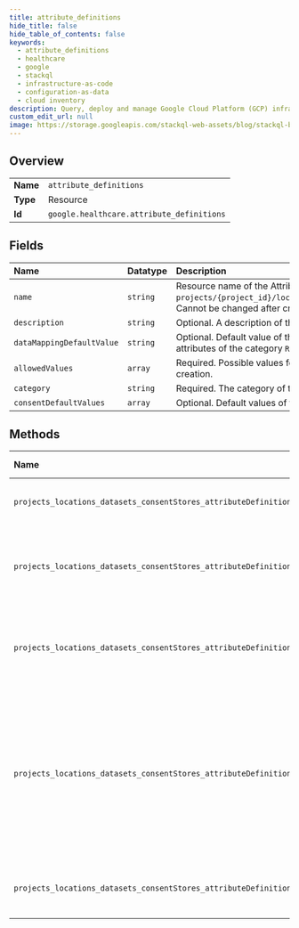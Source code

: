 ```yaml
---
title: attribute_definitions
hide_title: false
hide_table_of_contents: false
keywords:
  - attribute_definitions
  - healthcare
  - google    
  - stackql
  - infrastructure-as-code
  - configuration-as-data
  - cloud inventory
description: Query, deploy and manage Google Cloud Platform (GCP) infrastructure and resources using SQL
custom_edit_url: null
image: https://storage.googleapis.com/stackql-web-assets/blog/stackql-blog-post-featured-image.png
---
```

  
    

## Overview
<table><tbody>
<tr><td><b>Name</b></td><td><code>attribute_definitions</code></td></tr>
<tr><td><b>Type</b></td><td>Resource</td></tr>
<tr><td><b>Id</b></td><td><code>google.healthcare.attribute_definitions</code></td></tr>
</tbody></table>

## Fields
| Name | Datatype | Description |
|:-----|:---------|:------------|
| `name` | `string` | Resource name of the Attribute definition, of the form `projects/{project_id}/locations/{location_id}/datasets/{dataset_id}/consentStores/{consent_store_id}/attributeDefinitions/{attribute_definition_id}`. Cannot be changed after creation. |
| `description` | `string` | Optional. A description of the attribute. |
| `dataMappingDefaultValue` | `string` | Optional. Default value of the attribute in User data mappings. If no default value is specified, it defaults to an empty value. This field is only applicable to attributes of the category `RESOURCE`. |
| `allowedValues` | `array` | Required. Possible values for the attribute. The number of allowed values must not exceed 500. An empty list is invalid. The list can only be expanded after creation. |
| `category` | `string` | Required. The category of the attribute. The value of this field cannot be changed after creation. |
| `consentDefaultValues` | `array` | Optional. Default values of the attribute in Consents. If no default values are specified, it defaults to an empty value. |
## Methods
| Name | Accessible by | Required Params | Description |
|:-----|:--------------|:----------------|:------------|
| `projects_locations_datasets_consentStores_attributeDefinitions_get` | `SELECT` | `attributeDefinitionsId, consentStoresId, datasetsId, locationsId, projectsId` | Gets the specified Attribute definition. |
| `projects_locations_datasets_consentStores_attributeDefinitions_list` | `SELECT` | `consentStoresId, datasetsId, locationsId, projectsId` | Lists the Attribute definitions in the specified consent store. |
| `projects_locations_datasets_consentStores_attributeDefinitions_create` | `INSERT` | `consentStoresId, datasetsId, locationsId, projectsId` | Creates a new Attribute definition in the parent consent store. |
| `projects_locations_datasets_consentStores_attributeDefinitions_delete` | `DELETE` | `attributeDefinitionsId, consentStoresId, datasetsId, locationsId, projectsId` | Deletes the specified Attribute definition. Fails if the Attribute definition is referenced by any User data mapping, or the latest revision of any Consent. |
| `projects_locations_datasets_consentStores_attributeDefinitions_patch` | `EXEC` | `attributeDefinitionsId, consentStoresId, datasetsId, locationsId, projectsId` | Updates the specified Attribute definition. |
